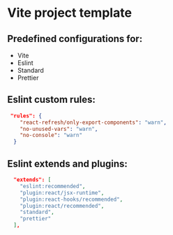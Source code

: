 # Vite project template

## Predefined configurations for:

- Vite
- Eslint
- Standard
- Prettier

## Eslint custom rules:

```json
 "rules": {
    "react-refresh/only-export-components": "warn",
    "no-unused-vars": "warn",
    "no-console": "warn"
  }
```

## Eslint extends and plugins:

```json
  "extends": [
    "eslint:recommended",
    "plugin:react/jsx-runtime",
    "plugin:react-hooks/recommended",
    "plugin:react/recommended",
    "standard",
    "prettier"
  ],
```
